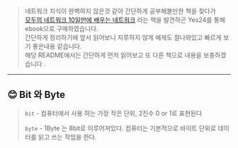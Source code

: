 > 네트워크 지식이 완벽하지 않은것 같아 간단하게 공부해볼만한 책을 찾다가 <br>
> [모두의 네트워크 10일만에 배우는 네트워크](http://www.yes24.com/Product/Goods/61794014) 라는 책을 발견하곤 Yes24를 통해 ebook으로 구매하였습니다.<br>
> 간단하게 정리하기에 앞서 읽어보니 지루하지 않게 예제도 잘나와있고 빠르게 보기 좋은내용 같습니다. <br>
> 해당 README에서는 간단하게 먼저 읽어보고 또 다른 책으로 내용을 보충하겠습니다 .

---

## 😊 Bit 와 Byte
> `bit` - 컴퓨터에서 사용 하는 가장 작은 단위, 2진수 0 or 1로 표현된다 
> 
> `byte` -  1Byte 는 8bit로 이루어져있다. 컴퓨터는 기본적으로 바이트 단위로 데이터를 읽고 쓰는 작업을 한다.